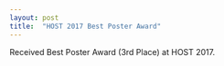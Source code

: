 ```yaml
---
layout: post
title:  "HOST 2017 Best Poster Award"
---
```

Received Best Poster Award (3rd Place) at HOST 2017.
